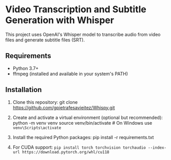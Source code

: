 # Video Transcription and Subtitle Generation with Whisper

This project uses OpenAI's Whisper model to transcribe audio from video files and generate subtitle files (SRT).

## Requirements

- Python 3.7+
- ffmpeg (installed and available in your system's PATH)

## Installation

1. Clone this repository:
   git clone https://github.com/gpietrafesavieitez/Whispy.git

2. Create and activate a virtual environment (optional but recommended):
    python -m venv venv
    source venv/bin/activate  # On Windows use `venv\Scripts\activate`

3. Install the required Python packages:
    pip install -r requirements.txt

4. For CUDA support:
    `pip install torch torchvision torchaudio --index-url https://download.pytorch.org/whl/cu118`